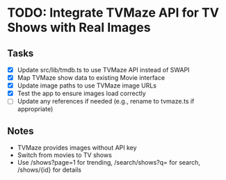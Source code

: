 # TODO: Integrate TVMaze API for TV Shows with Real Images

## Tasks
- [x] Update src/lib/tmdb.ts to use TVMaze API instead of SWAPI
- [x] Map TVMaze show data to existing Movie interface
- [x] Update image paths to use TVMaze image URLs
- [x] Test the app to ensure images load correctly
- [ ] Update any references if needed (e.g., rename to tvmaze.ts if appropriate)

## Notes
- TVMaze provides images without API key
- Switch from movies to TV shows
- Use /shows?page=1 for trending, /search/shows?q= for search, /shows/{id} for details
